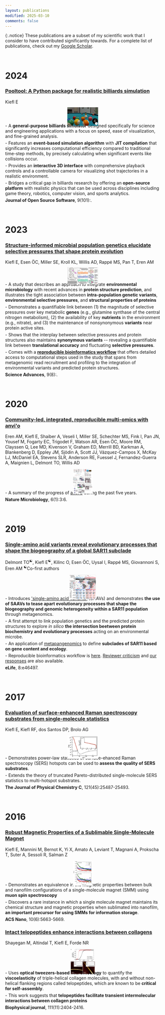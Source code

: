 ```yaml
---
layout: publications
modified: 2025-03-10
comments: false
---
```




{:.notice}
These publications are a subset of my scientific work that I consider to have contributed significantly towards. For a complete list of publications, check out my [Google Scholar](https://scholar.google.com/citations?user=WxWOLg0AAAAJ&hl=en).


<script type='text/javascript' src='https://d1bxh8uas1mnw7.cloudfront.net/assets/embed.js'></script>

<script async src="https://badge.dimensions.ai/badge.js" charset="utf-8"></script>

<a name="2024">&nbsp;</a>
<h1>2024</h1>

<div class="pub">
<div class="__dimensions_badge_embed__" data-doi="10.21105/joss.07301" data-hide-zero-citations="true" data-legend="hover-bottom" data-style="small_circle"></div>
    <h3><a href=" https://doi.org/10.21105/joss.07301" target="_new">Pooltool: A Python package for realistic billiards simulation</a></h3>
    <span class="pub-authors"><span class="pub-member-author">Kiefl E</span></span>
    <div class="pub-info">
    <div class="pub-featured-image">
    <a href="../images/pubs/pooltool.jpg"><img src="../images/pubs/pooltool.jpg" style="max-width: 100px; max-height: 80px; width: auto; border: none; height: auto; margin: 0 auto; display: block; transform: translateY(15%);"/></a>
    </div>
    <div class="pub-highlights">
    <span style="display: inline-block; padding-bottom: 5px;">- A <b>general-purpose billiards simulator</b> designed specifically for science and engineering applications with a focus on speed, ease of visualization, and fine-grained analysis.</span><br><span style="display: inline-block; padding-bottom: 5px;">- Features an <b>event-based simulation algorithm</b> with <b>JIT compilation</b> that significantly increases computational efficiency compared to traditional time-step methods, by precisely calculating when significant events like collisions occur.</span><br><span style="display: inline-block; padding-bottom: 5px;">- Provides an <b>interactive 3D interface</b> with comprehensive playback controls and a controllable camera for visualizing shot trajectories in a realistic environment.</span><br><span style="display: inline-block; padding-bottom: 5px;">- Bridges a critical gap in billiards research by offering an <b>open-source platform</b> with realistic physics that can be used across disciplines including game theory, robotics, computer vision, and sports analytics.</span>
    </div>
    </div>
    <span class="pub-journal"><b>Journal of Open Source Software</b>, 9(101):.</span>
</div>


<a name="2023">&nbsp;</a>
<h1>2023</h1>

<div class="pub">
<div class="__dimensions_badge_embed__" data-doi="10.1126/sciadv.abq4632" data-hide-zero-citations="true" data-legend="hover-bottom" data-style="small_circle"></div>
    <h3><a href=" https://doi.org/10.1126/sciadv.abq4632" target="_new">Structure-informed microbial population genetics elucidate selective pressures that shape protein evolution</a></h3>
    <span class="pub-authors"><span class="pub-member-author">Kiefl E</span>, Esen ÖC, Miller SE, Kroll KL, Willis AD, Rappé MS, Pan T, Eren AM</span>
    <div class="pub-info">
    <div class="pub-featured-image">
    <a href="../images/pubs/anvio-structure.png"><img src="../images/pubs/anvio-structure.png" style="max-width: 100px; max-height: 80px; width: auto; border: none; height: auto; margin: 0 auto; display: block; transform: translateY(15%);"/></a>
    </div>
    <div class="pub-highlights">
    <span style="display: inline-block; padding-bottom: 5px;">- A study that describes an approach to integrate <b>environmental microbiology</b> with recent advances in <b>protein structure prediction</b>, and illustrates the tight association between <b>intra-population genetic variants</b>, <b>environmental selective pressures</b>, and <b>structural properties of proteins</b></span><br><span style="display: inline-block; padding-bottom: 5px;">- Demonstrates a quantifiable link between (1) the magnitude of selective pressures over key metabolic <b>genes</b> (e.g., glutamine synthase of the central nitrogen metabolism), (2) the availability of key <b>nutrients</b> in the environment (e.g., nitrate), and (3) the maintenance of nonsynonymous <b>variants</b> near protein active sites.</span><br><span style="display: inline-block; padding-bottom: 5px;">- Shows that the interplay between selective pressures and protein structures also maintains <b>synonymous variants</b> -- revealing a quantifiable link between <b>translational accuracy</b> and fluctuating <b>selective pressures</b>.</span><br><span style="display: inline-block; padding-bottom: 5px;">- Comes with a <a href="https://merenlab.org/data/anvio-structure/chapter-I/"><b>reproducible bioinformatics workflow</b></a> that offers detailed access to computational steps used in the study that spans from metagenomic read recruitment and profiling to the integration of environmental variants and predicted protein structures.</span>
    </div>
    </div>
    <span class="pub-journal"><b>Science Advances</b>, 9(8):.</span>
</div>


<a name="2020">&nbsp;</a>
<h1>2020</h1>

<div class="pub">
<div class="__dimensions_badge_embed__" data-doi="10.1038/s41564-020-00834-3" data-hide-zero-citations="true" data-legend="hover-bottom" data-style="small_circle"></div>
    <h3><a href=" https://doi.org/10.1038/s41564-020-00834-3" target="_new">Community-led, integrated, reproducible multi-omics with anvi'o</a></h3>
    <span class="pub-authors">Eren AM, <span class="pub-member-author">Kiefl E</span>, Shaiber A, Veseli I, Miller SE, Schechter MS, Fink I, Pan JN, Yousef M, Fogarty EC, Trigodet F, Watson AR, Esen ÖC, Moore RM, Clayssen Q, Lee MD, Kivenson V, Graham ED, Merrill BD, Karkman A, Blankenberg D, Eppley JM, Sjödin A, Scott JJ, Vázquez-Campos X, McKay LJ, McDaniel EA, Stevens SLR, Anderson RE, Fuessel J, Fernandez-Guerra A, Maignien L, Delmont TO, Willis AD</span>
    <div class="pub-info">
    <div class="pub-featured-image">
    <a href="../images/pubs/anvio-integrated-omics.png"><img src="../images/pubs/anvio-integrated-omics.png" style="max-width: 100px; max-height: 80px; width: auto; border: none; height: auto; margin: 0 auto; display: block; transform: translateY(15%);"/></a>
    </div>
    <div class="pub-highlights">
    <span style="display: inline-block; padding-bottom: 5px;">- A summary of the progress of <a href="https://merenlab.org/software/anvio/" target="_blank">anvi'o</a> during the past five years.</span>
    </div>
    </div>
    <span class="pub-journal"><b>Nature Microbiology</b>, 6(1):3:6.</span>
</div>


<a name="2019">&nbsp;</a>
<h1>2019</h1>

<div class="pub">
<div class="__dimensions_badge_embed__" data-doi="10.7554/eLife.46497" data-hide-zero-citations="true" data-legend="hover-bottom" data-style="small_circle"></div>
    <h3><a href=" https://doi.org/10.7554/eLife.46497" target="_new">Single-amino acid variants reveal evolutionary processes that shape the biogeography of a global SAR11 subclade</a></h3>
    <span class="pub-authors">Delmont TO<sup>☯</sup>, <span class="pub-member-author">Kiefl E<sup>☯</sup></span>, Kilinc O, Esen ÖC, Uysal I, Rappé MS, Giovannoni S, Eren AM</span>
    <span class="pub-co-first-authors"><sup>☯</sup>Co-first authors</span>
    <div class="pub-info">
    <div class="pub-featured-image">
    <a href="../images/pubs/delmond_and_kiefl_sar11_saavs.jpg"><img src="../images/pubs/delmond_and_kiefl_sar11_saavs.jpg" style="max-width: 100px; max-height: 80px; width: auto; border: none; height: auto; margin: 0 auto; display: block; transform: translateY(15%);"/></a>
    </div>
    <div class="pub-highlights">
    <span style="display: inline-block; padding-bottom: 5px;">- Introduces <a href="http://merenlab.org/2015/07/20/analyzing-variability/#an-intro-to-single-nucleotidecodonamino-acid-variation" target="_blank">'single-amino acid variants'</a> (SAAVs) and demonstrates <b>the use of SAAVs to tease apart evolutionary processes that shape the biogeography and genomic heterogeneity within a SAR11 population</b> through metagenomics.</span><br><span style="display: inline-block; padding-bottom: 5px;">- A first attempt to link population genetics and the predicted protein structures to explore <i>in silico</i> <b>the intersection beetween protein biochemistry and evolutionary processes</b> acting on an environmental microbe.</span><br><span style="display: inline-block; padding-bottom: 5px;">- An application of <a href="https://peerj.com/articles/4320/" target="_blank">metapangenomics</a> to define <b>subclades of SAR11 based on gene content and ecology</b>.</span><br><span style="display: inline-block; padding-bottom: 5px;">- Reproducible bioinformatics workflow is <a href="http://merenlab.org/data/sar11-saavs/" target="_blank">here</a>. <a href="https://doi.org/10.7554/eLife.46497.040" target="_blank">Reviewer criticism</a> and <a href="https://doi.org/10.7554/eLife.46497.041" target="_blank">our responses</a> are also available.</span>
    </div>
    </div>
    <span class="pub-journal"><b>eLife</b>, 8:e46497.</span>
</div>


<a name="2017">&nbsp;</a>
<h1>2017</h1>

<div class="pub">
<div class="__dimensions_badge_embed__" data-doi="10.1021/acs.jpcc.7b08691" data-hide-zero-citations="true" data-legend="hover-bottom" data-style="small_circle"></div>
    <h3><a href=" https://doi.org/10.1021/acs.jpcc.7b08691" target="_new">Evaluation of surface-enhanced Raman spectroscopy substrates from single-molecule statistics</a></h3>
    <span class="pub-authors"><span class="pub-member-author">Kiefl E</span>, Kiefl RF, dos Santos DP, Brolo AG</span>
    <div class="pub-info">
    <div class="pub-featured-image">
    <a href="../images/pubs/kiefl_SERS.png"><img src="../images/pubs/kiefl_SERS.png" style="max-width: 100px; max-height: 80px; width: auto; border: none; height: auto; margin: 0 auto; display: block; transform: translateY(15%);"/></a>
    </div>
    <div class="pub-highlights">
    <span style="display: inline-block; padding-bottom: 5px;">- Demonstrates power-law statistics of surface-ehanced Raman spectroscopy (SERS) hotspots can be used to <b>assess the quality of SERS substrates</b>.</span><br><span style="display: inline-block; padding-bottom: 5px;">- Extends the theory of truncated Pareto-distributed single-molecule SERS statistics to multi-hotspot substrates.</span>
    </div>
    </div>
    <span class="pub-journal"><b>The Journal of Physical Chemistry C</b>, 121(45):25487-25493.</span>
</div>


<a name="2016">&nbsp;</a>
<h1>2016</h1>

<div class="pub">
<div class="__dimensions_badge_embed__" data-doi="10.1021/acsnano.6b01817" data-hide-zero-citations="true" data-legend="hover-bottom" data-style="small_circle"></div>
    <h3><a href=" https://doi.org/10.1021/acsnano.6b01817" target="_new">Robust Magnetic Properties of a Sublimable Single-Molecule Magnet</a></h3>
    <span class="pub-authors"><span class="pub-member-author">Kiefl E</span>, Mannini M, Bernot K, Yi X, Amato A, Leviant T, Magnani A, Prokscha T, Suter A, Sessoli R, Salman Z</span>
    <div class="pub-info">
    <div class="pub-featured-image">
    <a href="../images/pubs/kiefl_SMM.png"><img src="../images/pubs/kiefl_SMM.png" style="max-width: 100px; max-height: 80px; width: auto; border: none; height: auto; margin: 0 auto; display: block; transform: translateY(15%);"/></a>
    </div>
    <div class="pub-highlights">
    <span style="display: inline-block; padding-bottom: 5px;">- Demonstrates an equivalence in the magnetic properties between bulk and nanofilm configurations of a single-molecule magnet (SMM) using <b>muon spin spectroscopy</b></span><br><span style="display: inline-block; padding-bottom: 5px;">- Discovers a rare instance in which a single molecule magnet maintains its chemical structure and magnetic properties when sublimated into nanofilm, <b>an important precursor for using SMMs for information storage</b>.</span>
    </div>
    </div>
    <span class="pub-journal"><b>ACS Nano</b>, 10(6):5663-5669.</span>
</div>

<div class="pub">
<div class="__dimensions_badge_embed__" data-doi="10.1016/j.bpj.2016.10.039" data-hide-zero-citations="true" data-legend="hover-bottom" data-style="small_circle"></div>
    <h3><a href=" https://doi.org/10.1016/j.bpj.2016.10.039" target="_new">Intact telopeptides enhance interactions between collagens</a></h3>
    <span class="pub-authors">Shayegan M, Altindal T, <span class="pub-member-author">Kiefl E</span>, Forde NR</span>
    <div class="pub-info">
    <div class="pub-featured-image">
    <a href="../images/pubs/shayegan_collagen.jpg"><img src="../images/pubs/shayegan_collagen.jpg" style="max-width: 100px; max-height: 80px; width: auto; border: none; height: auto; margin: 0 auto; display: block; transform: translateY(15%);"/></a>
    </div>
    <div class="pub-highlights">
    <span style="display: inline-block; padding-bottom: 5px;">- Uses <b>optical tweezers-based microrheology</b> to quantify the <b>viscoelasticity</b> of triple-helical collagen molecules, with and without non-helical flanking regions called telopeptides, which are known to be <b>critical for self-assembly</b>.</span><br><span style="display: inline-block; padding-bottom: 5px;">- This work suggests that <b>telopeptides facilitate transient intermolecular interactions between collagen proteins</b></span>
    </div>
    </div>
    <span class="pub-journal"><b>Biophysical journal</b>, 111(11):2404-2416.</span>
</div>


